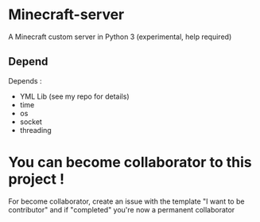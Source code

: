 # Minecraft-server
A Minecraft custom server in Python 3 (experimental, help required)
## Depend
Depends : 
- YML Lib (see my repo for details)
- time
- os
- socket
- threading
# You can become collaborator to this project !
For become collaborator, create an issue with the template "I want to be contributor" and if "completed" you're now a permanent collaborator
